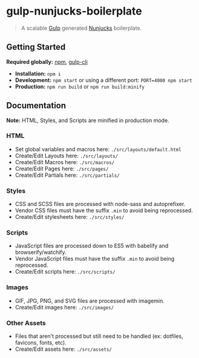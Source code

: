 # gulp-nunjucks-boilerplate

> A scalable [Gulp](http://gulpjs.com/) generated [Nunjucks](https://mozilla.github.io/nunjucks/) boilerplate.

## Getting Started

__Required globally:__ [npm](https://nodejs.org/en/), [gulp-cli](http://gulpjs.com/)

- __Installation:__ `npm i`
- __Development:__ `npm start` or using a different port: `PORT=4000 npm start`
- __Production:__ `npm run build` or `npm run build:minify`

## Documentation

__Note:__ HTML, Styles, and Scripts are minified in production mode.

### HTML
- Set global variables and macros here: `./src/layouts/default.html`
- Create/Edit Layouts here: `./src/layouts/`
- Create/Edit Macros here: `./src/macros/`
- Create/Edit Pages here: `./src/pages/`
- Create/Edit Partials here: `./src/partials/`

### Styles
- CSS and SCSS files are processed with node-sass and autoprefixer.
- Vendor CSS files must have the suffix `.min` to avoid being reprocessed.
- Create/Edit stylesheets here: `./src/styles/`

### Scripts
- JavaScript files are processed down to ES5 with babelify and browserify/watchify.
- Vendor JavaScript files must have the suffix `.min` to avoid being reprocessed.
- Create/Edit scripts here: `./src/scripts/`

### Images
- GIF, JPG, PNG, and SVG files are processed with imagemin.
- Create/Edit images here: `./src/images/`

### Other Assets
- Files that aren't processed but still need to be handled (ex: dotfiles, favicons, fonts, etc).
- Create/Edit assets here: `./src/assets/`

